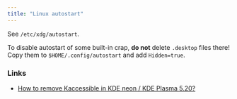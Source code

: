 ```yaml
---
title: "Linux autostart"
---
```


See `/etc/xdg/autostart`.

To disable autostart of some built-in crap, **do not** delete `.desktop` files there! Copy them to `$HOME/.config/autostart` and add `Hidden=true`.

### Links
- [How to remove Kaccessible in KDE neon / KDE Plasma 5.20?](https://unix.stackexchange.com/questions/616885)
